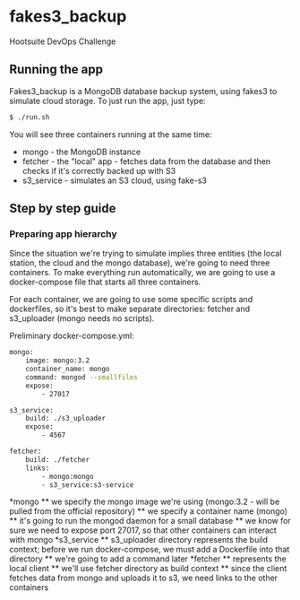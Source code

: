 # fakes3_backup

Hootsuite DevOps Challenge

## Running the app

Fakes3_backup is a MongoDB database backup system, using fakes3 to simulate
cloud storage. 
To just run the app, just type:
```sh
$ ./run.sh
```
You will see three containers running at the same time:
* mongo - the MongoDB instance
* fetcher - the "local" app - fetches data from the database and then checks if
  it's correctly backed up with S3
* s3_service - simulates an S3 cloud, using fake-s3

## Step by step guide

### Preparing app hierarchy

Since the situation we're trying to simulate implies three entities (the local
station, the cloud and the mongo database), we're going to need three
containers. To make everything run automatically, we are going to use a
docker-compose file that starts all three containers.

For each container, we are going to use some specific scripts and dockerfiles,
so it's best to make separate directories: fetcher and s3_uploader (mongo needs
no scripts).

Preliminary docker-compose.yml:
```sh
mongo:
    image: mongo:3.2
    container_name: mongo
    command: mongod --smallfiles
    expose:
        - 27017

s3_service:
    build: ./s3_uploader
    expose:
        - 4567

fetcher:
    build: ./fetcher
    links:
        - mongo:mongo
        - s3_service:s3-service
```
*mongo
** we specify the mongo image we're using (mongo:3.2 - will be pulled from the
official repository)
** we specify a container name (mongo)
** it's going to run the mongod daemon for a small database
** we know for sure we need to expose port 27017, so that other containers can
interact with mongo
*s3_service
** s3_uploader directory represents the build context; before we run
docker-compose, we must add a Dockerfile into that directory
** we're going to add a command later
*fetcher
** represents the local client
** we'll use fetcher directory as build context
** since the client fetches data from mongo and uploads it to s3, we need links
to the other containers
